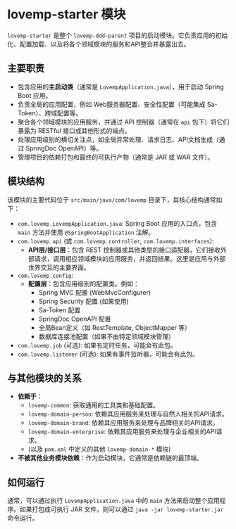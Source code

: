 # lovemp-starter 模块

`lovemp-starter` 是整个 `lovemp-ddd-parent` 项目的启动模块。它负责应用的初始化、配置加载、以及将各个领域模块的服务和API整合并暴露出去。

## 主要职责

*   包含应用的**主启动类**（通常是 `LovempApplication.java`），用于启动 Spring Boot 应用。
*   负责全局的应用配置，例如 Web服务器配置、安全性配置（可能集成 Sa-Token）、跨域配置等。
*   聚合各个领域模块的应用服务，并通过 API 控制器（通常在 `api` 包下）将它们暴露为 RESTful 接口或其他形式的端点。
*   处理应用级别的横切关注点，如全局异常处理、请求日志、API文档生成（通过 SpringDoc OpenAPI）等。
*   管理项目的依赖打包和最终的可执行产物（通常是 JAR 或 WAR 文件）。

## 模块结构

该模块的主要代码位于 `src/main/java/com/lovemp` 目录下，其核心结构通常如下：

*   `com.lovemp.LovempApplication.java`: Spring Boot 应用的入口点，包含 `main` 方法并使用 `@SpringBootApplication` 注解。
*   `com.lovemp.api` (或 `com.lovemp.controller`, `com.lovemp.interfaces`):
    *   **API层/接口层**：包含 REST 控制器或其他类型的接口适配器，它们接收外部请求，调用相应领域模块的应用服务，并返回结果。这里是应用与外部世界交互的主要界面。
*   `com.lovemp.config`:
    *   **配置层**：包含应用级别的配置类。例如：
        *   Spring MVC 配置 (WebMvcConfigurer)
        *   Spring Security 配置 (如果使用)
        *   Sa-Token 配置
        *   SpringDoc OpenAPI 配置
        *   全局Bean定义（如 RestTemplate, ObjectMapper 等）
        *   数据库连接池配置（如果不由特定领域模块管理）
*   `com.lovemp.job` (可选): 如果有定时任务，可能会有此包。
*   `com.lovemp.listener` (可选): 如果有事件监听器，可能会有此包。

## 与其他模块的关系

*   **依赖于**：
    *   `lovemp-common`: 获取通用的工具类和基础配置。
    *   `lovemp-domain-person`: 依赖其应用服务来处理与自然人相关的API请求。
    *   `lovemp-domain-brand`: 依赖其应用服务来处理与品牌相关的API请求。
    *   `lovemp-domain-enterprise`: 依赖其应用服务来处理与企业相关的API请求。
    *   (以及 `pom.xml` 中定义的其他 `lovemp-domain-*` 模块)
*   **不被其他业务模块依赖**：作为启动模块，它通常是依赖链的最顶端。

## 如何运行

通常，可以通过执行 `LovempApplication.java` 中的 `main` 方法来启动整个应用程序。如果打包成可执行 JAR 文件，则可以通过 `java -jar lovemp-starter.jar` 命令运行。
